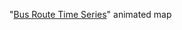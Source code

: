 "[Bus Route Time Series](https://khmccurdy.github.io/opentransit-metrics/kevin/bus_travel_2.html)" animated map
